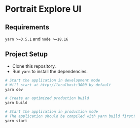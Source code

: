 # Portrait Explore UI

## Requirements

`yarn >=3.5.1` and `node >=18.16`

## Project Setup

- Clone this repository.
- Run `yarn` to install the dependencies.

```bash
# Start the application in development mode
# Will start at http://localhost:3000 by default
yarn dev

# Create an optimized production build
yarn build

# Start the application in production mode
# The application should be compiled with yarn build first!
yarn start
```
```
